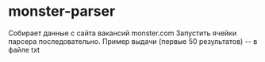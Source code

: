 # monster-parser
Собирает данные с сайта вакансий monster.com
Запустить ячейки парсера последовательно.
Пример выдачи (первые 50 результатов) -- в файле txt
